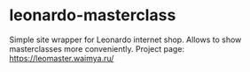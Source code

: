 # leonardo-masterclass
Simple site wrapper for Leonardo internet shop. Allows to show masterclasses more conveniently.
Project page: https://leomaster.waimya.ru/
